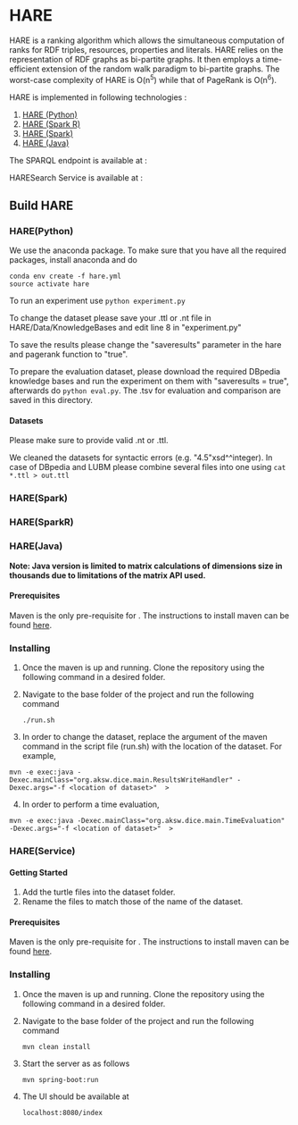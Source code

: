 # HARE
HARE is a ranking algorithm which allows the simultaneous computation of ranks for RDF triples, resources, properties and literals. HARE relies on the representation of RDF graphs as bi-partite graphs. It then employs a time-efficient extension of the random walk paradigm to bi-partite graphs. The worst-case complexity of HARE is O(n<sup>5</sup>) while that of PageRank is O(n<sup>6</sup>).

HARE is implemented in following technologies :

1. [HARE (Python)](https://github.com/dice-group/HARE)
2. [HARE (Spark R)](https://github.com/dice-group/HareSparkR)
3. [HARE (Spark)](https://github.com/dice-group/HareSpark)
4. [HARE (Java)](https://github.com/dice-group/HAREJava)

The SPARQL endpoint is available at :

HARESearch Service is available at :
 

## Build HARE
### HARE(Python)
We use the anaconda package. To make sure that you have all the required packages, install anaconda and do

```
conda env create -f hare.yml
source activate hare
```
To run an experiment use `python experiment.py`

To change the dataset please save your .ttl or .nt file in HARE/Data/KnowledgeBases and edit line 8 in "experiment.py"

To save the results please change the "saveresults" parameter in the hare and pagerank function to "true".

To prepare the evaluation dataset, please download the required DBpedia knowledge bases and run the experiment on them with "saveresults = true", afterwards do `python eval.py`. The .tsv for evaluation and comparison are saved in this directory.

#### Datasets
Please make sure to provide valid .nt or .ttl.

We cleaned the datasets for syntactic errors (e.g. "4.5"xsd^^integer).
In case of DBpedia and LUBM please combine several files into one using `cat *.ttl > out.ttl`
### HARE(Spark)

### HARE(SparkR)

### HARE(Java)
**Note: Java version is limited to matrix calculations of dimensions size in thousands due to limitations of the matrix API used.**
#### Prerequisites
Maven is the only pre-requisite for  . The instructions to install maven can be found [here](https://maven.apache.org/guides/getting-started/maven-in-five-minutes.html).

### Installing
1. Once the maven is up and running. Clone the repository using the following command in a desired folder.
2. Navigate to the base folder of the project and run the following command
    
    `./run.sh`
3. In order to change the dataset, replace the argument of the maven command in the script file (run.sh) with the location of the dataset. For example, 

`mvn -e exec:java -Dexec.mainClass="org.aksw.dice.main.ResultsWriteHandler" -Dexec.args="-f <location of dataset>"  >`

4. In order to perform a time evaluation, 

`mvn -e exec:java -Dexec.mainClass="org.aksw.dice.main.TimeEvaluation" -Dexec.args="-f <location of dataset>"  >`

### HARE(Service)
#### Getting Started
1. Add the turtle files into the dataset folder.   
2. Rename the files to match those of the name of the dataset.

#### Prerequisites
Maven is the only pre-requisite for  . The instructions to install maven can be found [here](https://maven.apache.org/guides/getting-started/maven-in-five-minutes.html).

### Installing
1. Once the maven is up and running. Clone the repository using the following command in a desired folder.
2. Navigate to the base folder of the project and run the following command
    
    `mvn clean install` 

3. Start  the server as as follows 

    `mvn spring-boot:run`

4. The UI should be available at 

    `localhost:8080/index`
